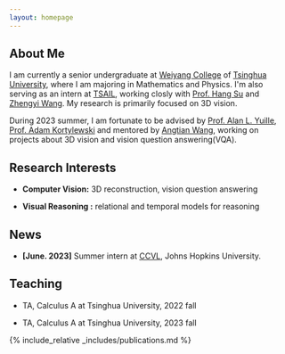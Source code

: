 ```yaml
---
layout: homepage
---
```


## About Me

I am currently a senior undergraduate at [Weiyang College](https://www.wyc.tsinghua.edu.cn/) of [Tsinghua University](https://www.tsinghua.edu.cn/), where I am majoring in Mathematics and Physics. I'm also serving as an intern at [TSAIL](https://ml.cs.tsinghua.edu.cn/), working closly with [Prof. Hang Su](https://www.suhangss.me/) and [Zhengyi Wang](https://thuwzy.github.io/). My research is primarily focused on 3D vision. 

During 2023 summer, I am fortunate to be advised by [Prof. Alan L. Yuille](https://www.cs.jhu.edu/~ayuille/), [Prof. Adam Kortylewski](https://gvrl.mpi-inf.mpg.de/) and mentored by [Angtian Wang](https://scholar.google.com/citations?user=YR7re-cAAAAJ&hl=en&oi=ao), working on projects about 3D vision and vision question answering(VQA).

## Research Interests

- **Computer Vision:** 3D reconstruction, vision question answering

- **Visual Reasoning :** relational and temporal models for reasoning


## News

- **[June. 2023]** Summer intern at [CCVL](https://ccvl.jhu.edu/), Johns Hopkins University.

## Teaching

- TA, Calculus A at Tsinghua University, 2022 fall

- TA, Calculus A at Tsinghua University, 2023 fall

{% include_relative _includes/publications.md %} 

<!-- {% include_relative _includes/services.md %} -->


